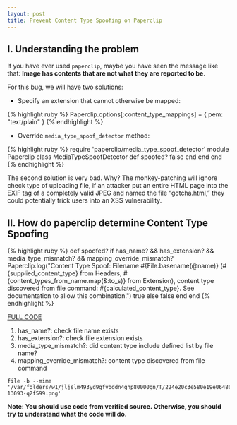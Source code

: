 ```yaml
---
layout: post
title: Prevent Content Type Spoofing on Paperclip
---
```


## I. Understanding the problem

If you have ever used `paperclip`, maybe you have seen the message like that: **Image has contents that are not what they are reported to be**.

For this bug, we will have two solutions:

* Specify an extension that cannot otherwise be mapped:

{% highlight ruby %}
Paperclip.options[:content_type_mappings] = {
  pem: "text/plain"
}
{% endhighlight %}

* Override `media_type_spoof_detector` method:

{% highlight ruby %}
require 'paperclip/media_type_spoof_detector'
module Paperclip
  class MediaTypeSpoofDetector
    def spoofed?
      false
    end
  end
end
{% endhighlight %}

The second solution is very bad. Why? The monkey-patching will ignore check type of uploading file, if an attacker put an entire HTML page into the EXIF tag of a completely valid JPEG and named the file “gotcha.html,” they could potentially trick users into an XSS vulnerability.

## II. How do paperclip determine Content Type Spoofing

{% highlight ruby %}
def spoofed?
  if has_name? && has_extension? && media_type_mismatch? && mapping_override_mismatch?
    Paperclip.log("Content Type Spoof: Filename #{File.basename(@name)} (#{supplied_content_type} from Headers, #{content_types_from_name.map(&:to_s)} from Extension), content type discovered from file command: #{calculated_content_type}. See documentation to allow this combination.")
    true
  else
    false
  end
end
{% endhighlight %}

[FULL CODE](https://github.com/thoughtbot/paperclip/blob/e60f00027704298455c039e111d96bcf46e12822/lib/paperclip/media_type_spoof_detector.rb#L13-L20)

1. has\_name?: check file name exists
2. has\_extension?: check file extension exists
3. media\_type\_mismatch?: did content type include defined list by file name?
4. mapping\_override\_mismatch?: content type discovered from file command

```shell
file -b --mime '/var/folders/w1/jljslm493yd9gfvbddn4ghp80000gn/T/224e20c3e580e19e06486bc62811c72d20161002-13093-q2f599.png'
```

**Note: You should use code from verified source. Otherwise, you should try to understand what the code will do.**
